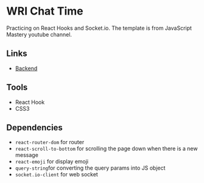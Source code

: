 # WRI Chat Time
Practicing on React Hooks and Socket.io. The template is from JavaScript Mastery youtube channel.

## Links
- [Backend](https://github.com/webroyit/h82jf9-WRIChatTimeServer)

## Tools
- React Hook
- CSS3

## Dependencies
- `react-router-dom` for router
- `react-scroll-to-bottom` for scrolling the page down when there is a new message
- `react-emoji` for display emoji
- `query-string`for converting the query params into JS object
- `socket.io-client` for web socket